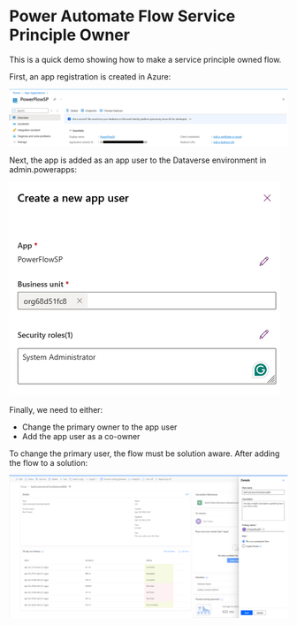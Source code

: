 # Power Automate Flow Service Principle Owner

This is a quick demo showing how to make a service principle owned flow.

First, an app registration is created in Azure:

![app reg](./screens/pa/sp/1_sp_creation.png)

Next, the app is added as an app user to the Dataverse environment in
admin.powerapps:

![app user](./screens/pa/sp/2_ap_creation.png)

Finally, we need to either:

- Change the primary owner to the app user
- Add the app user as a co-owner

To change the primary user, the flow must be solution aware. After adding the
flow to a solution:

![primary user](./screens/pa/sp/3_update_primary_owner.png)
